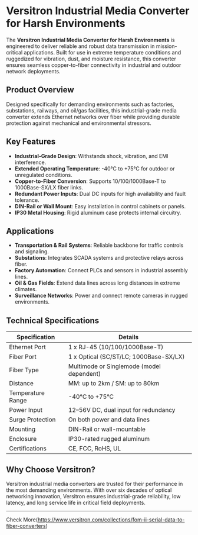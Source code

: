 # Versitron Industrial Media Converter for Harsh Environments

The **Versitron Industrial Media Converter for Harsh Environments** is engineered to deliver reliable and robust data transmission in mission-critical applications. Built for use in extreme temperature conditions and ruggedized for vibration, dust, and moisture resistance, this converter ensures seamless copper-to-fiber connectivity in industrial and outdoor network deployments.

## Product Overview

Designed specifically for demanding environments such as factories, substations, railways, and oil/gas facilities, this industrial-grade media converter extends Ethernet networks over fiber while providing durable protection against mechanical and environmental stressors.

## Key Features

- **Industrial-Grade Design**: Withstands shock, vibration, and EMI interference.
- **Extended Operating Temperature**: -40°C to +75°C for outdoor or unregulated conditions.
- **Copper-to-Fiber Conversion**: Supports 10/100/1000Base-T to 1000Base-SX/LX fiber links.
- **Redundant Power Inputs**: Dual DC inputs for high availability and fault tolerance.
- **DIN-Rail or Wall Mount**: Easy installation in control cabinets or panels.
- **IP30 Metal Housing**: Rigid aluminum case protects internal circuitry.

## Applications

- **Transportation & Rail Systems**: Reliable backbone for traffic controls and signaling.
- **Substations**: Integrates SCADA systems and protective relays across fiber.
- **Factory Automation**: Connect PLCs and sensors in industrial assembly lines.
- **Oil & Gas Fields**: Extend data lines across long distances in extreme climates.
- **Surveillance Networks**: Power and connect remote cameras in rugged environments.

## Technical Specifications

| Specification         | Details                                                |
|-----------------------|--------------------------------------------------------|
| Ethernet Port         | 1 x RJ-45 (10/100/1000Base-T)                          |
| Fiber Port            | 1 x Optical (SC/ST/LC; 1000Base-SX/LX)                |
| Fiber Type            | Multimode or Singlemode (model dependent)             |
| Distance              | MM: up to 2km / SM: up to 80km                        |
| Temperature Range     | -40°C to +75°C                                        |
| Power Input           | 12–56V DC, dual input for redundancy                  |
| Surge Protection      | On both power and data lines                          |
| Mounting              | DIN-Rail or wall-mountable                           |
| Enclosure             | IP30-rated rugged aluminum                            |
| Certifications        | CE, FCC, RoHS, UL                                     |

## Why Choose Versitron?

Versitron industrial media converters are trusted for their performance in the most demanding environments. With over six decades of optical networking innovation, Versitron ensures industrial-grade reliability, low latency, and long service life in critical field deployments.

---

Check More(https://www.versitron.com/collections/fom-ii-serial-data-to-fiber-converters)
